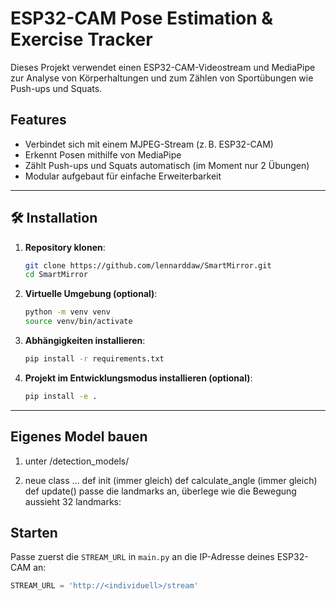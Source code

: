 # ESP32-CAM Pose Estimation & Exercise Tracker

Dieses Projekt verwendet einen ESP32-CAM-Videostream und MediaPipe zur Analyse von Körperhaltungen und zum Zählen von Sportübungen wie Push-ups und Squats.

## Features
- Verbindet sich mit einem MJPEG-Stream (z. B. ESP32-CAM)
- Erkennt Posen mithilfe von MediaPipe
- Zählt Push-ups und Squats automatisch (im Moment nur 2 Übungen)
- Modular aufgebaut für einfache Erweiterbarkeit

---
## 🛠 Installation

1. **Repository klonen**:
    ```bash
    git clone https://github.com/lennarddaw/SmartMirror.git
    cd SmartMirror
    ```

2. **Virtuelle Umgebung (optional)**:
    ```bash
    python -m venv venv
    source venv/bin/activate
    ```

3. **Abhängigkeiten installieren**:
    ```bash
    pip install -r requirements.txt
    ```

4. **Projekt im Entwicklungsmodus installieren (optional)**:
    ```bash
    pip install -e .
    ```

---

## Eigenes Model bauen

1. unter /detection_models/

2. neue class ...
def init (immer gleich)
def calculate_angle (immer gleich)
def update()
passe die landmarks an, überlege wie die Bewegung aussieht
32 landmarks: 

## Starten

Passe zuerst die `STREAM_URL` in `main.py` an die IP-Adresse deines ESP32-CAM an:

```python
STREAM_URL = 'http://<individuell>/stream'
